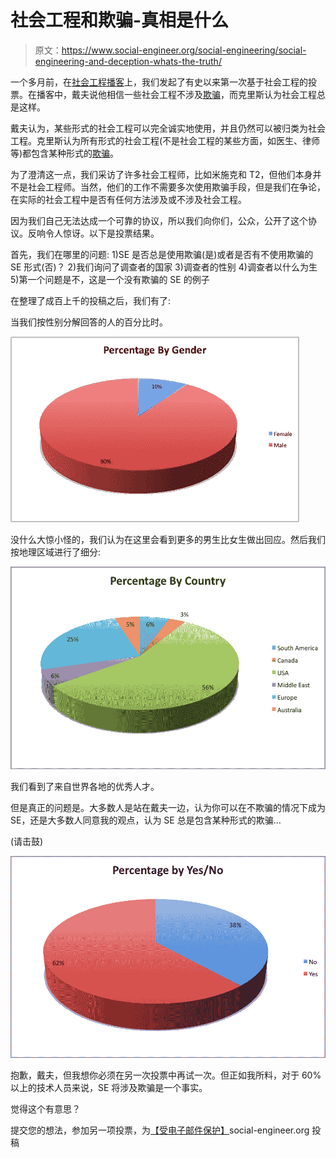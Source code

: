 # 社会工程和欺骗-真相是什么

> 原文：<https://www.social-engineer.org/social-engineering/social-engineering-and-deception-whats-the-truth/>

一个多月前，在[社会工程播客](https://www.social-engineer.org/podcast/)上，我们发起了有史以来第一次基于社会工程的投票。在播客中，戴夫说他相信一些社会工程不涉及[欺骗](https://www.social-engineer.org/newsletter/Social-Engineer.OrgNewsletterVol.04Iss.47.htm)，而克里斯认为社会工程总是这样。

戴夫认为，某些形式的社会工程可以完全诚实地使用，并且仍然可以被归类为社会工程。克里斯认为所有形式的社会工程(不是社会工程的某些方面，如医生、律师等)都包含某种形式的[欺骗](https://www.social-engineer.org/podcast/episode-015-using-deception-as-a-social-engineer/)。

为了澄清这一点，我们采访了许多社会工程师，比如米施克和 T2，但他们本身并不是社会工程师。当然，他们的工作不需要多次使用欺骗手段，但是我们在争论，在实际的社会工程中是否有任何方法涉及或不涉及社会工程。

因为我们自己无法达成一个可靠的协议，所以我们向你们，公众，公开了这个协议。反响令人惊讶。以下是投票结果。

首先，我们在哪里的问题:
1)SE 是否总是使用欺骗(是)或者是否有不使用欺骗的 SE 形式(否)？
2)我们询问了调查者的国家
3)调查者的性别
4)调查者以什么为生
5)第一个问题是不，这是一个没有欺骗的 SE 的例子

在整理了成百上千的投稿之后，我们有了:

当我们按性别分解回答的人的百分比时。

[![](img/7f84b5add48f211380319e9b18ef5cde.png "ByGender")](https://www.social-engineer.org/polls/social-engineering-and-deception-whats-the-truth/attachment/bygender/)

没什么大惊小怪的，我们认为在这里会看到更多的男生比女生做出回应。然后我们按地理区域进行了细分:

[![](img/40bddf6fda4e4b93836ba0cf4fae4048.png "ByCountry")](https://www.social-engineer.org/polls/social-engineering-and-deception-whats-the-truth/attachment/bycountry/)

我们看到了来自世界各地的优秀人才。

但是真正的问题是。大多数人是站在戴夫一边，认为你可以在不欺骗的情况下成为 SE，还是大多数人同意我的观点，认为 SE 总是包含某种形式的欺骗…

(请击鼓)

[![](img/7ecc11cfb472fca0d2cde99972651245.png "ByYesNo")](https://www.social-engineer.org/polls/social-engineering-and-deception-whats-the-truth/attachment/byyesno/)

抱歉，戴夫，但我想你必须在另一次投票中再试一次。但正如我所料，对于 60%以上的技术人员来说，SE 将涉及欺骗是一个事实。

觉得这个有意思？

提交您的想法，参加另一项投票，为[【受电子邮件保护】](/cdn-cgi/l/email-protection)social-engineer.org 投稿